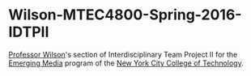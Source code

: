 Wilson-MTEC4800-Spring-2016-IDTPII
==================================

[Professor Wilson](http://www.citytech.cuny.edu/academics/deptsites/enttech/faculty/wilson.aspx)'s section of Interdisciplinary Team Project II for the [Emerging Media](http://www.citytech.cuny.edu/academics/deptsites/enttech/degrees.aspx) program of the [New York City College of Technology](http://www.citytech.cuny.edu).
